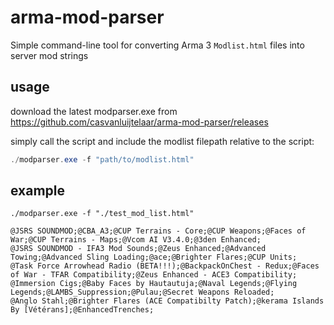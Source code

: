 # arma-mod-parser
Simple command-line tool for converting Arma 3 `Modlist.html` files into server mod strings 

## usage
download the latest modparser.exe from https://github.com/casvanluijtelaar/arma-mod-parser/releases

simply call the script and include the modlist filepath relative to the script:

```powershell
./modparser.exe -f "path/to/modlist.html"
```

## example

```
./modparser.exe -f "./test_mod_list.html"

@JSRS SOUNDMOD;@CBA_A3;@CUP Terrains - Core;@CUP Weapons;@Faces of War;@CUP Terrains - Maps;@Vcom AI V3.4.0;@3den Enhanced;
@JSRS SOUNDMOD - IFA3 Mod Sounds;@Zeus Enhanced;@Advanced Towing;@Advanced Sling Loading;@ace;@Brighter Flares;@CUP Units;
@Task Force Arrowhead Radio (BETA!!!);@BackpackOnChest - Redux;@Faces of War - TFAR Compatibility;@Zeus Enhanced - ACE3 Compatibility;
@Immersion Cigs;@Baby Faces by Hautautuja;@Naval Legends;@Flying Legends;@LAMBS_Suppression;@Pulau;@Secret Weapons Reloaded;
@Anglo Stahl;@Brighter Flares (ACE Compatibilty Patch);@kerama Islands By [Vétérans];@EnhancedTrenches;
```
